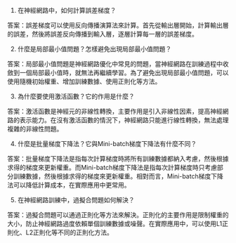1. 在神經網路中，如何計算誤差梯度？

答案：誤差梯度可以使用反向傳播演算法來計算。首先從輸出層開始，計算輸出層的誤差，然後將誤差反向傳播到輸入層，逐層計算每一層的誤差梯度。

2. 什麼是局部最小值問題？怎樣避免出現局部最小值問題？

答案：局部最小值問題是神經網路優化中常見的問題，當神經網路在訓練過程中收斂到一個局部最小值時，就無法再繼續學習。為了避免出現局部最小值問題，可以使用隨機初始權重、增加訓練數據、使用正則化等方法。

3. 為什麼要使用激活函數？它的作用是什麼？

答案：激活函數是神經元的非線性轉換，主要作用是引入非線性因素，提高神經網路的表示能力。在沒有激活函數的情況下，神經網路只能進行線性轉換，無法處理複雜的非線性問題。

4. 什麼是批量梯度下降法？它與Mini-batch梯度下降法有什麼不同？

答案：批量梯度下降法是指每次計算梯度時將所有訓練數據都納入考慮，然後根據求得的梯度來更新權重。而Mini-batch梯度下降法是指每次計算梯度時只考慮部分訓練數據，然後根據求得的梯度來更新權重。相對而言，Mini-batch梯度下降法可以降低計算成本，在實際應用中更常用。

5. 在神經網路訓練中，過擬合問題如何解決？

答案：過擬合問題可以通過正則化等方法來解決。正則化的主要作用是限制權重的大小，防止神經網路過度依賴單個訓練數據或噪聲。在實際應用中，可以使用L1正則化、L2正則化等不同的正則化方法。